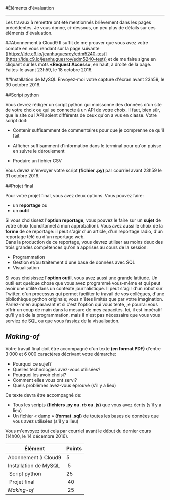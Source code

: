 #Éléments d'évaluation

-----

Les travaux à remettre ont été mentionnés brièvement dans les pages précédentes. Je vous donne, ci-dessous, un peu plus de détails sur ces éléments d'évaluation.

##Abonnement à Cloud9
Il suffit de me prouver que vous avez votre compte en vous rendant sur la page suivante ([https://ide.c9.io/jeanhuguesroy/edm5240-test](https://ide.c9.io/jeanhuguesroy/edm5240-test)) et de me faire signe en cliquant sur les mots **«Request Access»**, en haut, à droite de la page. Faites-le avant 23h59, le 18 octobre 2016.

##Installation de MySQL
Envoyez-moi votre capture d'écran avant 23h59, le 30 octobre 2016.

##Script python

Vous devrez rédiger un script python qui moissonne des données d'un site de votre choix ou qui se connecte à un API de votre choix. Il faut, bien sûr, que le site ou l'API soient différents de ceux qu'on a vus en classe. Votre script doit:

- Contenir suffisamment de commentaires pour que je comprenne ce qu'il fait

- Afficher suffisamment d'information dans le terminal pour qu'on puisse en suivre le déroulement

- Produire un fichier CSV

Vous devez m'envoyer votre script **(fichier .py)** par courriel avant 23h59 le 31 octobre 2016.


##Projet final

Pour votre projet final, vous avez deux options. Vous pouvez faire:

- un **reportage** ou
- un **outil**

Si vous choisissez l'**option reportage**, vous pouvez le faire sur un **sujet** de votre choix (conditonnel à mon approbation). Vous avez aussi le choix de la **forme** de ce reportage: il peut s'agir d'un article, d'un reportage radio, d'un reportage télé ou d'un reportage web.<br>
Dans la production de ce reportage, vous devrez utiliser au moins deux des trois grandes compétences qu'on a apprises au cours de la session:

- Programmation
- Gestion et/ou traitement d'une base de données avec SQL
- Visualisation

Si vous choisissez l'**option outil**, vous avez aussi une grande latitude. Un outil est quelque chose que vous avez programmé vous-même et qui peut avoir une utilité dans un contexte journalistique. Il peut s'agir d'un robot sur Twitter, d'un processus qui permet faciliter le travail de vos collègues, d'une bibliothèque python originale; vous n'êtes limités que par votre imagination. Parlez-m'en auparavant et si c'est l'option qui vous tente, je pourrai vous offrir un coup de main dans la mesure de mes capacités. Ici, il est impératif qu'il y ait de la programmation, mais il n'est pas nécessaire que vous vous serviez de SQL ou que vous fassiez de la visualisation.

## *Making-of*

Votre travail final doit être accompagné d'un texte **(en format PDF)** d'entre 3&nbsp;000 et 6&nbsp;000 caractères décrivant votre démarche:

- Pourquoi ce sujet?
- Quelles technologies avez-vous utilisées?
- Pourquoi les avoir choisi?
- Comment elles vous ont servi?
- Quels problèmes avez-vous éprouvé (s'il y a lieu)

Ce texte devra être accompagné de:

- Tous les scripts **(fichiers .py ou .rb ou .js)** que vous avez écrits (s'il y a lieu)
- Un fichier «&nbsp;dump&nbsp;» **(format .sql)** de toutes les bases de données que vous avez utilisées (s'il y a lieu)

Vous m'envoyez tout cela par courriel avant le début du dernier cours (14h00, le 14 décembre 2016).

| Élément | Points |
|---|---|
| Abonnement à Cloud9 | 5|
| Installation de MySQL | 5|
| Script python| 25 |
| Projet final| 40|
| *Making-of*| 25|